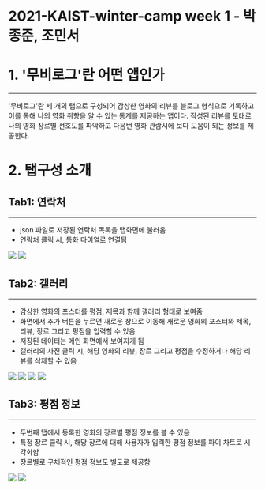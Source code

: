 # 2021-KAIST-winter-camp week 1 - 박종준, 조민서

# 1. '무비로그'란 어떤 앱인가
--------------------------
 '무비로그'란 세 개의 탭으로 구성되어 감상한 영화의 리뷰를 블로그 형식으로 기록하고 이를 통해 나의 영화 취향을 알 수 있는 통계를 제공하는 앱이다.
 작성된 리뷰를 토대로 나의 영화 장르별 선호도를 파악하고 다음번 영화 관람시에 보다 도움이 되는 정보를 제공한다.
 
 # 2. 탭구성 소개
 ## Tab1: 연락처
---------------------------
 - json 파일로 저장된 연락처 목록을 탭화면에 불러옴 
 - 연락처 클릭 시, 통화 다이얼로 연결됨



 ![](https://github.com/Jongjunp/2021-KAIST-winter-camp/blob/main/Camera%20Roll/KakaoTalk_20220103_163717928.png)
 ![](https://github.com/Jongjunp/2021-KAIST-winter-camp/blob/main/Camera%20Roll/KakaoTalk_20220103_163717928_01.png)
 
 ## Tab2: 갤러리
 ---------------------------
 - 감상한 영화의 포스터를 평점, 제목과 함께 갤러리 형태로 보여줌 
 - 화면에서 추가 버튼을 누르면 새로운 창으로 이동해 새로운 영화의 포스터와 제목, 리뷰, 장르 그리고 평점을 입력할 수 있음 
 - 저장된 데이터는 메인 화면에서 보여지게 됨
 - 갤러리의 사진 클릭 시, 해당 영화의 리뷰, 장르 그리고 평점을 수정하거나 해당 리뷰를 삭제할 수 있음



 ![](https://github.com/Jongjunp/2021-KAIST-winter-camp/blob/main/Camera%20Roll/KakaoTalk_20220103_164119669.png)
 ![](https://github.com/Jongjunp/2021-KAIST-winter-camp/blob/main/Camera%20Roll/KakaoTalk_20220103_164151134.png)
 ![](https://github.com/Jongjunp/2021-KAIST-winter-camp/blob/main/Camera%20Roll/KakaoTalk_20220103_164253662.png)
 ![](https://github.com/Jongjunp/2021-KAIST-winter-camp/blob/main/Camera%20Roll/KakaoTalk_20220103_164341863.png)

## Tab3: 평점 정보
----------------------------
- 두번째 탭에서 등록한 영화의 장르별 평점 정보를 볼 수 있음
- 특정 장르 클릭 시, 해당 장르에 대해 사용자가 입력한 평점 정보를 파이 차트로 시각화함
- 장르별로 구체적인 평점 정보도 별도로 제공함




![](https://github.com/Jongjunp/2021-KAIST-winter-camp/blob/main/Camera%20Roll/KakaoTalk_20220103_164609862.png)
![](https://github.com/Jongjunp/2021-KAIST-winter-camp/blob/main/Camera%20Roll/KakaoTalk_20220103_164609862_01.png)
